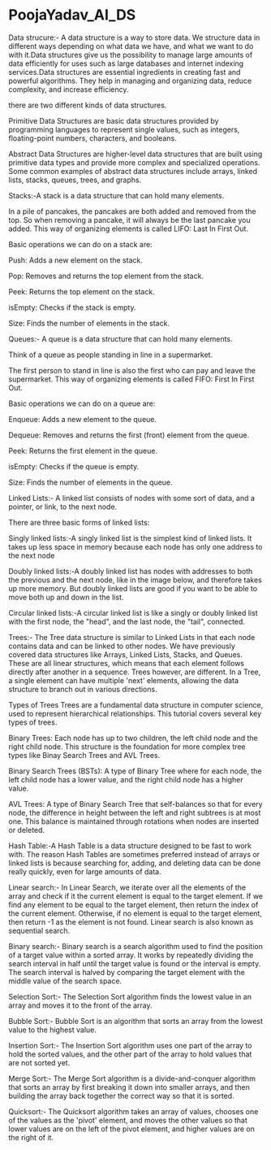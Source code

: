 # PoojaYadav_AI_DS

Data strucure:- A data structure is a way to store data. We structure data in different ways depending on what data we have, and what we want to do with it.Data structures give us the possibility to manage large amounts of data efficiently for uses such as large databases and internet indexing services.Data structures are essential ingredients in creating fast and powerful algorithms. They help in managing and organizing data, reduce complexity, and increase efficiency.

there are two different kinds of data structures.

Primitive Data Structures are basic data structures provided by programming languages to represent single values, such as integers, floating-point numbers, characters, and booleans.

Abstract Data Structures are higher-level data structures that are built using primitive data types and provide more complex and specialized operations. Some common examples of abstract data structures include arrays, linked lists, stacks, queues, trees, and graphs.

Stacks:-A stack is a data structure that can hold many elements.

In a pile of pancakes, the pancakes are both added and removed from the top. So when removing a pancake, it will always be the last pancake you added. This way of organizing elements is called LIFO: Last In First Out.

Basic operations we can do on a stack are:

Push: Adds a new element on the stack.

Pop: Removes and returns the top element from the stack.

Peek: Returns the top element on the stack.

isEmpty: Checks if the stack is empty.

Size: Finds the number of elements in the stack.

Queues:- A queue is a data structure that can hold many elements.

Think of a queue as people standing in line in a supermarket.

The first person to stand in line is also the first who can pay and leave the supermarket. This way of organizing elements is called FIFO: First In First Out.

Basic operations we can do on a queue are:

Enqueue: Adds a new element to the queue.

Dequeue: Removes and returns the first (front) element from the queue.

Peek: Returns the first element in the queue.

isEmpty: Checks if the queue is empty.

Size: Finds the number of elements in the queue.

Linked Lists:- A linked list consists of nodes with some sort of data, and a pointer, or link, to the next node.

There are three basic forms of linked lists:

Singly linked lists:-A singly linked list is the simplest kind of linked lists. It takes up less space in memory because each node has only one address to the next node

Doubly linked lists:-A doubly linked list has nodes with addresses to both the previous and the next node, like in the image below, and therefore takes up more memory. But doubly linked lists are good if you want to be able to move both up and down in the list.

Circular linked lists:-A circular linked list is like a singly or doubly linked list with the first node, the "head", and the last node, the "tail", connected.

Trees:- The Tree data structure is similar to Linked Lists in that each node contains data and can be linked to other nodes. We have previously covered data structures like Arrays, Linked Lists, Stacks, and Queues. These are all linear structures, which means that each element follows directly after another in a sequence. Trees however, are different. In a Tree, a single element can have multiple 'next' elements, allowing the data structure to branch out in various directions.

Types of Trees Trees are a fundamental data structure in computer science, used to represent hierarchical relationships. This tutorial covers several key types of trees.

Binary Trees: Each node has up to two children, the left child node and the right child node. This structure is the foundation for more complex tree types like Binay Search Trees and AVL Trees.

Binary Search Trees (BSTs): A type of Binary Tree where for each node, the left child node has a lower value, and the right child node has a higher value.

AVL Trees: A type of Binary Search Tree that self-balances so that for every node, the difference in height between the left and right subtrees is at most one. This balance is maintained through rotations when nodes are inserted or deleted.

Hash Table:-A Hash Table is a data structure designed to be fast to work with. The reason Hash Tables are sometimes preferred instead of arrays or linked lists is because searching for, adding, and deleting data can be done really quickly, even for large amounts of data.

Linear search:- In Linear Search, we iterate over all the elements of the array and check if it the current element is equal to the target element. If we find any element to be equal to the target element, then return the index of the current element. Otherwise, if no element is equal to the target element, then return -1 as the element is not found. Linear search is also known as sequential search.

Binary search:- Binary search is a search algorithm used to find the position of a target value within a sorted array. It works by repeatedly dividing the search interval in half until the target value is found or the interval is empty. The search interval is halved by comparing the target element with the middle value of the search space.

Selection Sort:- The Selection Sort algorithm finds the lowest value in an array and moves it to the front of the array.

Bubble Sort:- Bubble Sort is an algorithm that sorts an array from the lowest value to the highest value.

Insertion Sort:- The Insertion Sort algorithm uses one part of the array to hold the sorted values, and the other part of the array to hold values that are not sorted yet.

Merge Sort:- The Merge Sort algorithm is a divide-and-conquer algorithm that sorts an array by first breaking it down into smaller arrays, and then building the array back together the correct way so that it is sorted.

Quicksort:- The Quicksort algorithm takes an array of values, chooses one of the values as the 'pivot' element, and moves the other values so that lower values are on the left of the pivot element, and higher values are on the right of it.

